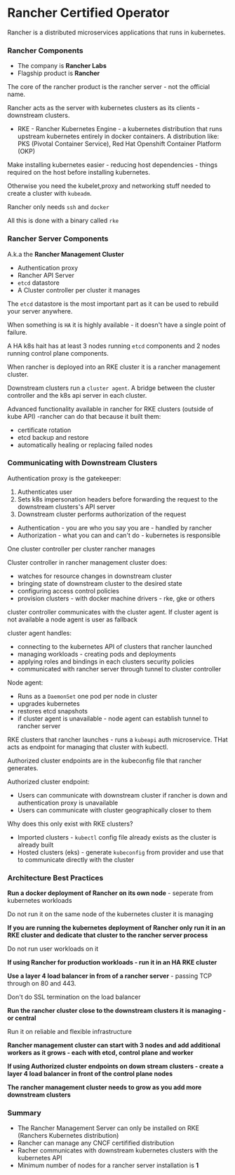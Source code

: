 # Rancher Certified Operator

Rancher is a distributed microservices applications that runs in kubernetes.

### Rancher Components

* The company is **Rancher Labs**
* Flagship product is **Rancher**

The core of the rancher product is the rancher server - not the official name.

Rancher acts as the server with kubernetes clusters as its clients - downstream clusters.

* RKE - Rancher Kubernetes Engine - a kubernetes distribution that runs upstream kubernetes entirely in docker containers. A distribution like: PKS (Pivotal Container Service), Red Hat Openshift Container Platform (OKP)

Make installing kubernetes easier - reducing host dependencies - things required on the host before installing kubernetes.

Otherwise you need the kubelet,proxy and networking stuff needed to create a cluster with `kubeadm`.

Rancher only needs `ssh` and `docker`

All this is done with a binary called `rke`

### Rancher Server Components

A.k.a the **Rancher Management Cluster**

* Authentication proxy
* Rancher API Server
* `etcd` datastore
* A Cluster controller per cluster it manages

The `etcd` datastore is the most important part as it can be used to rebuild your server anywhere.

When something is `HA` it is highly available - it doesn't have a single point of failure.

A HA k8s hait has at least 3 nodes running `etcd` components and 2 nodes running control plane components.

When rancher is deployed into an RKE cluster it is a rancher management cluster.

Downstream clusters run a `cluster agent`. A bridge between the cluster controller and the k8s api server in each cluster.

Advanced functionality available in rancher for RKE clusters (outside of kube API) -rancher can do that because it built them:

* certificate rotation
* etcd backup and restore
* automatically healing or replacing failed nodes

### Communicating with Downstream Clusters

Authentication proxy is the gatekeeper:

1. Authenticates user
2. Sets k8s impersonation headers before forwarding the request to the downstream clusters's API server
3. Downstream cluster performs authorization of the request

* Authentication - you are who you say you are - handled by rancher
* Authorization - what you can and can't do - kubernetes is responsible

One cluster controller per cluster rancher manages

Cluster controller in rancher management cluster does:

* watches for resource changes in downstream cluster
* bringing state of downstream cluster to the desired state
* configuring access control policies
* provision clusters - with docker machine drivers - rke, gke or others

cluster controller communicates with the cluster agent.
If cluster agent is not available a node agent is user as fallback

cluster agent handles:

* connecting to the kubernetes API of clusters that rancher launched
* managing workloads - creating pods and deployments
* applying roles and bindings in each clusters security policies
* communicated with rancher server through tunnel to cluster controller

Node agent:

* Runs as a `DaemonSet` one pod per node in cluster
* upgrades kubernetes
* restores etcd snapshots
* if cluster agent is unavailable - node agent can establish tunnel to rancher server

RKE clusters that rancher launches - runs a `kubeapi` auth microservice. THat acts as endpoint for managing that cluster with kubectl.

Authorized cluster endpoints are in the kubeconfig file that rancher generates.

Authorized cluster endpoint:

* Users can communicate with downstream cluster if rancher is down and authentication proxy is unavailable
* Users can communicate with cluster geographically closer to them

Why does this only exist with RKE clusters?

* Imported clusters - `kubectl` config file already exists as the cluster is already built
* Hosted clusters (eks) - generate `kubeconfig` from provider and use that to communicate directly with the cluster

### Architecture Best Practices

**Run a docker deployment of Rancher on its own node** - seperate from kubernetes workloads

Do not run it on the same node of the kubernetes cluster it is managing

**If you are running the kubernetes deployment of Rancher only run it in an RKE cluster and dedicate that cluster to the rancher server process**

Do not run user workloads on it

**If using Rancher for production workloads - run it in an HA RKE cluster**

**Use a layer 4 load balancer in from of a rancher server** - passing TCP through on 80 and 443.

Don't do SSL termination on the load balancer

**Run the rancher cluster close to the downstream clusters it is managing - or central**

Run it on reliable and flexible infrastructure

**Rancher management cluster can start with 3 nodes and add additional workers as it grows - each with etcd, control plane and worker**

**If using Authorized cluster endpoints on down stream clusters - create a layer 4 load balancer in front of the control plane nodes**

**The rancher management cluster needs to grow as you add more downstream clusters**

### Summary

* The Rancher Management Server can only be installed on RKE (Ranchers Kubernetes distribution)
* Rancher can manage any CNCF certifified distribution
* Racher communicates with downstream kubernetes clusters with the kubernetes API
* Minimum number of nodes for a rancher server installation is **1**





















